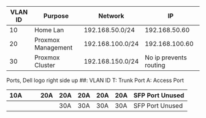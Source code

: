 
| VLAN ID | Purpose            | Network          | IP                     |
| ------- | ------------------ | ---------------- | ---------------------- |
| 10      | Home Lan           | 192.168.50.0/24  | 192.168.50.60          |
| 20      | Proxmox Management | 192.168.100.0/24 | 192.168.100.60         |
| 30      | Proxmox Cluster    | 192.168.150.0/24 | No ip prevents routing |

Ports, Dell logo right side up
##: VLAN ID
T: Trunk Port
A: Access Port

| 10A |     |     | 20A | 20A | 20A | 20A | 20A | SFP Port Unused |
| --- | --- | --- | --- | --- | --- | --- | --- | --------------- |
|     |     |     |     | 30A | 30A | 30A | 30A | SFP Port Unused |
